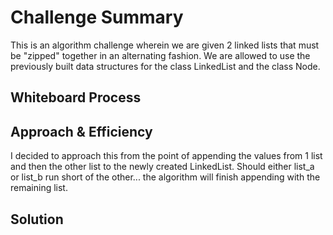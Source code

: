 # Challenge Summary
This is an algorithm challenge wherein we are given 2 linked lists that must be "zipped" together in an alternating
fashion. We are allowed to use the previously built data structures for the class LinkedList and the class Node.

## Whiteboard Process
<!-- Embedded whiteboard image -->

## Approach & Efficiency
I decided to approach this from the point of appending the values from 1 list and then the other list to the newly
created LinkedList. Should either list_a or list_b run short of the other... the algorithm will finish appending with
the remaining list.

## Solution
<!-- Show how to run your code, and examples of it in action -->
